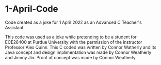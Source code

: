 # 1-April-Code
Code created as a joke for 1 April 2022 as an Advanced C Teacher's Assistant

This code was used as a joke while pretending to be a student for ECE26400 at Purdue University with the permission of the instructor Professor Alex Quinn. This C coded was written by Connor Watherly and its Java concept and design implimentation was made by Connor Weatherly and Jimmy Jin. Proof of concept was made by Connor Weatherly.
